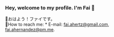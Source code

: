 ### Hey, welcome to my profile. I'm Fai 👋
🍥おはよう！ファイです。                                                                                           
🍥How to reach me:
             * E-mail: fai.ahertz@gmail.com, fai.ahernandez@pm.me.

<!--
**fai-aher/fai-aher** is a ✨ _special_ ✨ repository because its `README.md` (this file) appears on your GitHub profile.

Here are some ideas to get you started:

- 🔭 I’m currently working on ...
- 🌱 I’m currently learning ...
- 👯 I’m looking to collaborate on ...
- 🤔 I’m looking for help with ...
- 💬 Ask me about ...
- 📫 How to reach me: ...
- 😄 Pronouns: ...
- ⚡ Fun fact: ...
-->
